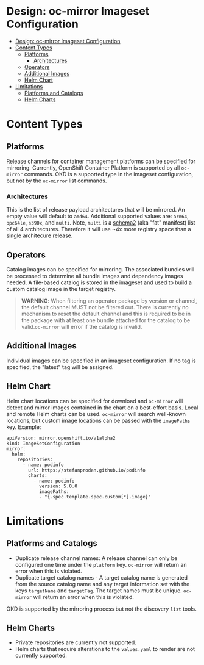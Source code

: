 Design: oc-mirror Imageset Configuration
===

- [Design: oc-mirror Imageset Configuration](#design-oc-mirror-imageset-configuration)
- [Content Types](#content-types)
  - [Platforms](#platforms)
    - [Architectures](#architectures)
  - [Operators](#operators)
  - [Additional Images](#additional-images)
  - [Helm Chart](#helm-chart)
- [Limitations](#limitations)
  - [Platforms and Catalogs](#platforms-and-catalogs)
  - [Helm Charts](#helm-charts)


# Content Types

## Platforms

Release channels for container management platforms can be specified for mirroring. 
Currently, OpenShift Container Platform is supported by all `oc-mirror` commands.
OKD is a supported type in the imageset configuration, but not by the `oc-mirror` list commands.

### Architectures

This is the list of release payload architectures that will be mirrored. An empty value will default to `amd64`. Additional supported values are: `arm64`, `ppc64le`, `s390x`, and `multi`. Note, `multi` is a [schema2](https://github.com/opencontainers/image-spec/blob/main/image-index.md#example-image-index) (aka "fat" manifest) list of all 4 architectures. Therefore it will use ~4x more registry space than a single architecure release.

## Operators

Catalog images can be specified for mirroring. The associated bundles will be processed
to determine all bundle images and dependency images needed.
A file-based catalog is stored in the imageset and used to build
a custom catalog image in the target registry.

> **WARNING**: When filtering an operator package by version or channel, the default channel MUST not be filtered out. There is currently no mechanism to reset the default channel and this is required to be in the package with at least one bundle attached for the catalog to be valid.`oc-mirror` will error if the catalog is invalid.

## Additional Images

Individual images can be specified in an imageset configuration. If no tag is specified, the "latest" tag will be assigned.

## Helm Chart

Helm chart locations can be specified for download and `oc-mirror` will detect and mirror images contained in the chart
on a best-effort basis. Local and remote Helm charts can be used. `oc-mirror` will search well-known locations, but custom image locations can be passed with the `imagePaths` key. Example:


```
apiVersion: mirror.openshift.io/v1alpha2
kind: ImageSetConfiguration
mirror:
  helm:
    repositories:
      - name: podinfo
        url: https://stefanprodan.github.io/podinfo
        charts:
          - name: podinfo
            version: 5.0.0
            imagePaths: 
            - "{.spec.template.spec.custom[*].image}"
```

# Limitations

## Platforms and Catalogs

- Duplicate release channel names: A release channel can only be configured one time under the `platform` key. `oc-mirror` will return an error when this is violated.
- Duplicate target catalog names - A target catalog name is generated from the source catalog name and any target information set with the keys `targetName` and `targetTag`. The target names must be unique. `oc-mirror` will return an error when this is violated.

OKD is supported by the mirroring process but not the discovery `list` tools.

## Helm Charts

- Private repositories are currently not supported. 
- Helm charts that require alterations to the `values.yaml` to render are not currently supported.




